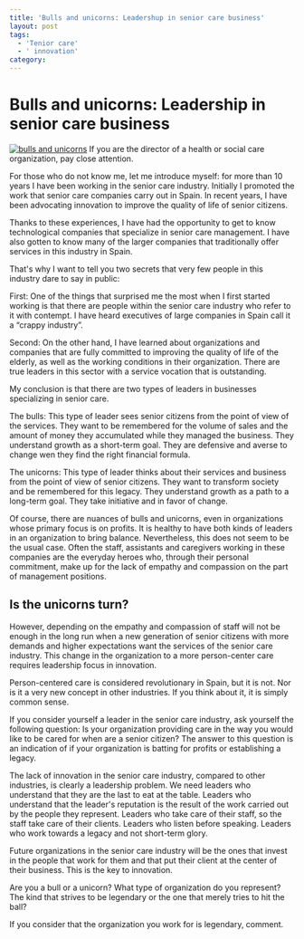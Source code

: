 ```yaml
---
title: 'Bulls and unicorns: Leadershup in senior care business'
layout: post
tags:
  - 'Tenior care'
  - ' innovation'
category: 
---
```

# Bulls and unicorns: Leadership in senior care business

[![bulls and unicorns](http://gdurl.com/Xihs "bulls and unicorns")](http://gdurl.com/Xihs "bulls and unicorns")
If you are the director of a health or social care organization, pay close attention.

For those who do not know me, let me introduce myself: for more than 10 years I have been working in the senior care industry. Initially I promoted the work that senior care companies carry out in Spain. In recent years, I have been advocating innovation to improve the quality of life of senior citizens.

Thanks to these experiences, I have had the opportunity to get to know technological companies that specialize in senior care management. I have also gotten to know many of the larger companies that traditionally offer services in this industry in Spain.

That's why I want to tell you two secrets that very few people in this industry dare to say in public:

First: One of the things that surprised me the most when I first started working is that there are people within the senior care industry who refer to it with contempt. I have heard executives of large companies in Spain call it a “crappy industry”.

Second: On the other hand, I have learned about organizations and companies that are fully committed to improving the quality of life of the elderly, as well as the working conditions in their organization. There are true leaders in this sector with a service vocation that is outstanding.

My conclusion is that there are two types of leaders in businesses specializing in senior care.

The bulls: This type of leader sees senior citizens from the point of view of the services. They want to be remembered for the volume of sales and the amount of money they accumulated while they managed the business. They understand growth as a short-term goal. They are defensive and averse to change wen they find the right financial formula.

The unicorns: This type of leader thinks about their services and business from the point of view of senior citizens. They want to transform society and be remembered for this legacy. They understand growth as a path to a long-term goal. They take initiative and in favor of change.

Of course, there are nuances of bulls and unicorns, even in organizations whose primary focus is on profits. It is healthy to have both kinds of leaders in an organization to bring balance. Nevertheless, this does not seem to be the usual case. Often the staff, assistants and caregivers working in these companies are the everyday heroes who, through their personal commitment, make up for the lack of empathy and compassion on the part of management positions. 


## Is the unicorns turn?


However, depending on the empathy and compassion of staff will not be enough in the long run when a new generation of senior citizens with more demands and higher expectations want the services of the senior care industry. This change in the organization to a more person-center care requires leadership focus in innovation.

Person-centered care is considered revolutionary in Spain, but it is not. Nor is it a very new concept in other industries. If you think about it, it is simply common sense. 

If you consider yourself a leader in the senior care industry, ask yourself the following question: Is your organization providing care in the way you would like to be cared for when are a senior citizen? The answer to this question is an indication of if your organization is batting for profits or establishing a legacy.


The lack of innovation in the senior care industry, compared to other industries, is clearly a leadership problem. We need leaders who understand that they are the last to eat at the table. Leaders who understand that the leader's reputation is the result of the work carried out by the people they represent. Leaders who take care of their staff, so the staff take care of their clients. Leaders who listen before speaking. Leaders who work towards a legacy and not short-term glory. 

Future organizations in the senior care industry will be the ones that invest in the people that work for them and that put their client at the center of their business. This is the key to innovation.

Are you a bull or a unicorn? What type of organization do you represent? The kind that strives to be legendary or the one that merely tries to hit the ball?

If you consider that the organization you work for is legendary, comment.
